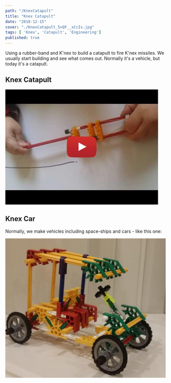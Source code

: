 ```yaml
---
path: "/KnexCatapult"
title: "Knex Catapult"
date: "2018-12-15"
cover: "./KnexCatapult_5vQF__xCcIs.jpg"
tags: [ 'Knex', 'Catapult', 'Engineering']
published: true
---
```


Using a rubber-band and K'nex to build a catapult to fire K'nex missiles.
We usually start building and see what comes out. Normally it's a vehicle, but today it's a catapult. 





## Knex Catapult
[![Knex Catapult ](./KnexCatapult_5vQF__xCcIs.jpg)](https://www.youtube.com/watch?v=5vQF__xCcIs)



## Knex Car
Normally, we make vehicles including space-ships and cars - like this one:

![Knex Car ](./KnexCar.jpg)


